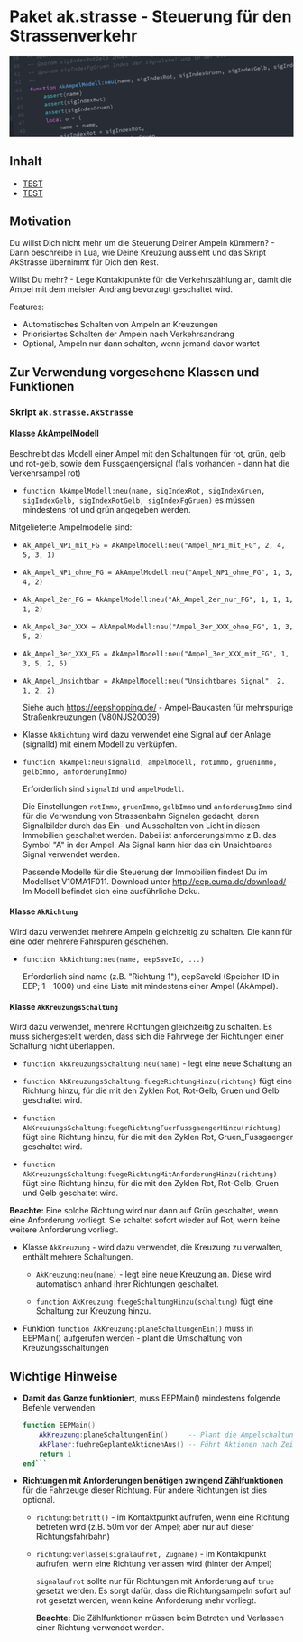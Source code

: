 # Paket ak.strasse - Steuerung für den Strassenverkehr

![SourceCode](../../../assets/headers/SourceCode.png)

## Inhalt
* [TEST](#klasse-akampelmodell)
* [TEST](#klasse-akrichtung)

## Motivation

Du willst Dich nicht mehr um die Steuerung Deiner Ampeln kümmern? - Dann beschreibe in Lua, wie Deine Kreuzung aussieht und das Skript AkStrasse übernimmt für Dich den Rest.

Willst Du mehr? - Lege Kontaktpunkte für die Verkehrszählung an, damit die Ampel mit dem meisten Andrang bevorzugt geschaltet wird.

Features:
* Automatisches Schalten von Ampeln an Kreuzungen
* Priorisiertes Schalten der Ampeln nach Verkehrsandrang
* Optional, Ampeln nur dann schalten, wenn jemand davor wartet

## Zur Verwendung vorgesehene Klassen und Funktionen

### Skript `ak.strasse.AkStrasse`

#### Klasse AkAmpelModell

Beschreibt das Modell einer Ampel mit den Schaltungen für rot, grün, gelb und rot-gelb, sowie dem Fussgaengersignal (falls vorhanden - dann hat die Verkehrsampel rot)

* `function AkAmpelModell:neu(name, sigIndexRot, sigIndexGruen, sigIndexGelb, sigIndexRotGelb, sigIndexFgGruen)` es müssen mindestens rot und grün angegeben werden.

Mitgelieferte Ampelmodelle sind:

* `Ak_Ampel_NP1_mit_FG = AkAmpelModell:neu("Ampel_NP1_mit_FG", 2, 4, 5, 3, 1)`
* `Ak_Ampel_NP1_ohne_FG = AkAmpelModell:neu("Ampel_NP1_ohne_FG", 1, 3, 4, 2)`
* `Ak_Ampel_2er_FG = AkAmpelModell:neu("Ak_Ampel_2er_nur_FG", 1, 1, 1, 1, 2)`
* `Ak_Ampel_3er_XXX = AkAmpelModell:neu("Ampel_3er_XXX_ohne_FG", 1, 3, 5, 2)`
* `Ak_Ampel_3er_XXX_FG = AkAmpelModell:neu("Ampel_3er_XXX_mit_FG", 1, 3, 5, 2, 6)`
* `Ak_Ampel_Unsichtbar = AkAmpelModell:neu("Unsichtbares Signal", 2, 1, 2, 2)`

  Siehe auch https://eepshopping.de/ - Ampel-Baukasten für mehrspurige Straßenkreuzungen (V80NJS20039)


* Klasse `AkRichtung`
wird dazu verwendet eine Signal auf der Anlage (signalId) mit einem Modell zu verküpfen.

* `function AkAmpel:neu(signalId, ampelModell, rotImmo, gruenImmo, gelbImmo, anforderungImmo)`

  Erforderlich sind `signalId` und `ampelModell`.

  Die Einstellungen `rotImmo`, `gruenImmo`, `gelbImmo` und `anforderungImmo` sind für die Verwendung von Strassenbahn Signalen gedacht, deren Signalbilder durch das Ein- und Ausschalten von Licht in diesen Immobilien geschaltet werden. Dabei ist anforderungsImmo z.B. das Symbol "A" in der Ampel. Als Signal kann hier das ein Unsichtbares Signal verwendet werden.

  Passende Modelle für die Steuerung der Immobilien findest Du im Modellset V10MA1F011. Download unter http://eep.euma.de/download/ - Im Modell befindet sich eine ausführliche Doku.


#### Klasse `AkRichtung`

Wird dazu verwendet mehrere Ampeln gleichzeitig zu schalten. Die kann für eine oder mehrere Fahrspuren geschehen.

* `function AkRichtung:neu(name, eepSaveId, ...)`

    Erforderlich sind name (z.B. "Richtung 1"), eepSaveId (Speicher-ID in EEP; 1 - 1000) und eine Liste mit mindestens einer Ampel (AkAmpel).

#### Klasse `AkKreuzungsSchaltung`

Wird dazu verwendet, mehrere Richtungen gleichzeitig zu schalten. Es muss sichergestellt werden, dass sich die Fahrwege der Richtungen einer Schaltung nicht überlappen.

  * `function AkKreuzungsSchaltung:neu(name)` - legt eine neue Schaltung an

  * `function AkKreuzungsSchaltung:fuegeRichtungHinzu(richtung)` fügt eine Richtung hinzu, für die mit den Zyklen Rot, Rot-Gelb, Gruen und Gelb geschaltet wird.

  * `function AkKreuzungsSchaltung:fuegeRichtungFuerFussgaengerHinzu(richtung)` fügt eine Richtung hinzu, für die mit den Zyklen Rot, Gruen_Fussgaenger geschaltet wird.

  * `function AkKreuzungsSchaltung:fuegeRichtungMitAnforderungHinzu(richtung)` fügt eine Richtung hinzu, für die mit den Zyklen Rot, Rot-Gelb, Gruen und Gelb geschaltet wird.

  __Beachte:__ Eine solche Richtung wird nur dann auf Grün geschaltet, wenn eine Anforderung vorliegt. Sie schaltet sofort wieder auf Rot, wenn keine weitere Anforderung vorliegt.


* Klasse `AkKreuzung`  - wird dazu verwendet, die Kreuzung zu verwalten, enthält mehrere Schaltungen.

  * `AkKreuzung:neu(name)` - legt eine neue Kreuzung an. Diese wird automatisch anhand ihrer Richtungen geschaltet.

  * `function AkKreuzung:fuegeSchaltungHinzu(schaltung)` fügt eine Schaltung zur Kreuzung hinzu.

* Funktion `function AkKreuzung:planeSchaltungenEin()` muss in EEPMain() aufgerufen werden - plant die Umschaltung von Kreuzungsschaltungen

## Wichtige Hinweise

* __Damit das Ganze funktioniert__, muss EEPMain() mindestens folgende Befehle verwenden:

    ```lua
    function EEPMain()
        AkKreuzung:planeSchaltungenEin()     -- Plant die Ampelschaltungen ein
        AkPlaner:fuehreGeplanteAktionenAus() -- Führt Aktionen nach Zeit aus
        return 1
    end```

* __Richtungen mit Anforderungen benötigen zwingend Zählfunktionen__ für die Fahrzeuge dieser Richtung. Für andere Richtungen ist dies optional.

  * `richtung:betritt()` - im Kontaktpunkt aufrufen, wenn eine Richtung betreten wird (z.B. 50m vor der Ampel; aber nur auf dieser Richtungsfahrbahn)

  * `richtung:verlasse(signalaufrot, Zugname)` - im Kontaktpunkt aufrufen, wenn eine Richtung verlassen wird (hinter der Ampel)

    `signalaufrot` sollte nur für Richtungen mit Anforderung auf `true` gesetzt werden. Es sorgt dafür, dass die Richtungsampeln sofort auf rot gesetzt werden, wenn keine Anforderung mehr vorliegt.

    __Beachte:__ Die Zählfunktionen müssen beim Betreten und Verlassen einer Richtung verwendet werden.
